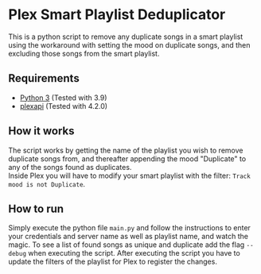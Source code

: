 # Plex Smart Playlist Deduplicator
This is a python script to remove any duplicate songs in a smart playlist using the workaround with setting the mood on duplicate songs, and then excluding those songs from the smart playlist.

## Requirements
- [Python 3](https://www.python.org/) (Tested with 3.9)
- [plexapi](https://github.com/pkkid/python-plexapi) (Tested with 4.2.0)

## How it works
The script works by getting the name of the playlist you wish to remove duplicate songs from, and thereafter appending the mood "Duplicate" to any of the songs found as duplicates.  
Inside Plex you will have to modify your smart playlist with the filter: `Track mood is not Duplicate`.

## How to run
Simply execute the python file `main.py` and follow the instructions to enter your credentials and server name as well as playlist name, and watch the magic.
To see a list of found songs as unique and duplicate add the flag `--debug` when executing the script.
After executing the script you have to update the filters of the playlist for Plex to register the changes.
